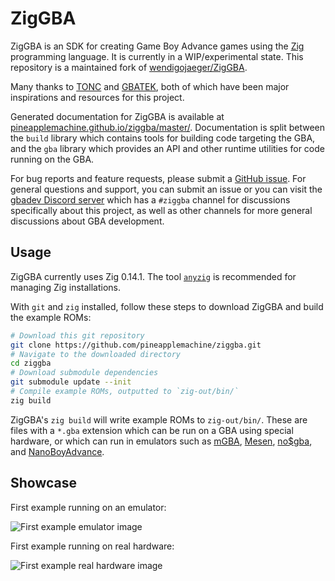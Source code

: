 # ZigGBA

ZigGBA is an SDK for creating Game Boy Advance games using the [Zig](https://ziglang.org/) programming language. It is currently in a WIP/experimental state. This repository is a maintained fork of [wendigojaeger/ZigGBA](https://github.com/wendigojaeger/ZigGBA).

Many thanks to [TONC](https://gbadev.net/tonc/) and [GBATEK](https://problemkaputt.de/gbatek.htm), both of which have been major inspirations and resources for this project.

Generated documentation for ZigGBA is available at
[pineapplemachine.github.io/ziggba/master/](https://pineapplemachine.github.io/ziggba/master/). Documentation is split between the `build` library which contains tools for building code targeting the GBA, and the `gba` library which provides an API and other runtime utilities for code running on the GBA.

For bug reports and feature requests, please submit a [GitHub issue](https://github.com/pineapplemachine/ziggba/issues). For general questions and support, you can submit an issue or you can visit the [gbadev Discord server](https://discord.gg/7DBJvgW9bb) which has a `#ziggba` channel for discussions specifically about this project, as well as other channels for more general discussions about GBA development.

## Usage

ZigGBA currently uses Zig 0.14.1. The tool [`anyzig`](https://github.com/marler8997/anyzig) is recommended for managing Zig installations.

With `git` and `zig` installed, follow these steps to download ZigGBA and build the example ROMs:

```bash
# Download this git repository
git clone https://github.com/pineapplemachine/ziggba.git
# Navigate to the downloaded directory
cd ziggba
# Download submodule dependencies
git submodule update --init
# Compile example ROMs, outputted to `zig-out/bin/`
zig build
```

ZigGBA's `zig build` will write example ROMs to `zig-out/bin/`. These are files with a `*.gba` extension which can be run on a GBA using special hardware, or which can run in emulators such as [mGBA](https://github.com/mgba-emu/mgba), [Mesen](https://github.com/SourMesen/Mesen2/), [no$gba](https://problemkaputt.de/gba.htm), and [NanoBoyAdvance](https://github.com/nba-emu/NanoBoyAdvance).

## Showcase

First example running on an emulator:

![First example emulator image](docs/images/FirstExampleEmulator.png)

First example running on real hardware:

![First example real hardware image](docs/images/FirstExampleRealHardware.png)
